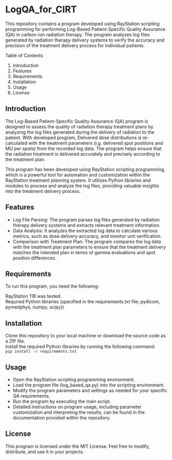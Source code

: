 # LogQA_for_CIRT

This repository contains a program developed using RayStation scripting programming for performing Log-Based Patient-Specific Quality Assurance (QA) in carbon-ion radiation therapy. The program analyzes log files generated by radiation therapy delivery systems to verify the accuracy and precision of the treatment delivery process for individual patients.

Table of Contents

1. Introduction
2. Features
3. Requirements
4. Installation
5. Usage
7. License

## Introduction

The Log-Based Patient-Specific Quality Assurance (QA) program is designed to assess the quality of radiation therapy treatment plans by analyzing the log files generated during the delivery of radiation to the patient. With developed program, Delivered dose distributions is re-calculated with the treatment parameters (i.g. delivered spot positions and MU per spots) from the recorded log data. The program helps ensure that the radiation treatment is delivered accurately and precisely according to the treatment plan.

This program has been developed using RayStation scripting programming, which is a powerful tool for automation and customization within the RayStation treatment planning system. It utilizes Python libraries and modules to process and analyze the log files, providing valuable insights into the treatment delivery process.

## Features

- Log File Parsing: The program parses log files generated by radiation therapy delivery systems and extracts relevant treatment information.  
- Data Analysis: It analyzes the extracted log data to calculate various metrics, such as dose delivery accuracy, and monitor unit verification.  
- Comparison with Treatment Plan: The program compares the log data with the treatment plan parameters to ensure that the treatment delivery matches the intended plan in terms of gamma evaluations and spot position differences.  

## Requirements

To run this program, you need the following:

RayStation 11B was tested.  
Required Python libraries (specified in the requirements.txt file; pydicom, pymedphys, numpy, scipy))

## Installation

Clone this repository to your local machine or download the source code as a ZIP file.  
Install the required Python libraries by running the following command:  
`pip install -r requirements.txt`

## Usage

- Open the RayStation scripting programming environment.  
- Load the program file (log_based_qa.py) into the scripting environment.  
- Modify the program parameters and settings as needed for your specific QA requirements.  
- Run the program by executing the main script.  
- Detailed instructions on program usage, including parameter customization and interpreting the results, can be found in the documentation provided within the repository.  

## License

This program is licensed under the MIT License. Feel free to modify, distribute, and use it in your projects.
